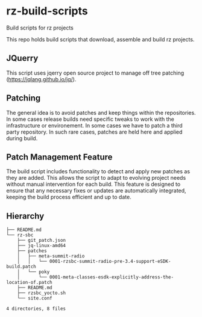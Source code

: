 # rz-build-scripts
Build scripts for rz projects

This repo holds build scripts that download, assemble and build rz projects.

## JQuerry

This script uses jqerry open source project to manage off tree patching (https://jqlang.github.io/jq/).

## Patching

The general idea is to avoid patches and keep things within the repositories.
In some cases release builds need specific tweaks to work with the infrastructure or environement.
In some cases we have to patch a third party repository.
In such rare cases, patches are held here and applied during build.

## Patch Management Feature

The build script includes functionality to detect and apply new patches as they are added. This allows the script to adapt to evolving project needs without manual intervention for each build. This feature is designed to ensure that any necessary fixes or updates are automatically integrated, keeping the build process efficient and up to date.

## Hierarchy

```
├── README.md
└── rz-sbc
    ├── git_patch.json
    ├── jq-linux-amd64
    ├── patches
    │   ├── meta-summit-radio
    │   │   └── 0001-rzsbc-summit-radio-pre-3.4-support-eSDK-build.patch
    │   └── poky
    │       └── 0001-meta-classes-esdk-explicitly-address-the-location-of.patch
    ├── README.md
    ├── rzsbc_yocto.sh
    └── site.conf

4 directories, 8 files
```

